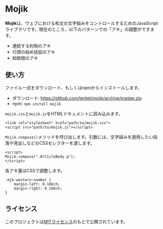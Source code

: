 # Mojik

<b>Mojik</b>は、ウェブにおける和文の文字組みをコントロールするためのJavaScriptライブラリです。現在のところ、以下のパターンでの「アキ」の調整ができます。

- 連続する約物のアキ
- 行頭の始め括弧のアキ
- 和欧間のアキ

## 使い方

ファイル一式をダウンロード、もしくはnpmからインストールします。

- ダウンロード:  https://github.com/terkel/mojik/archive/master.zip
- npm: `npm install mojik`

`mojik.css`と`mojik.js`をHTMLドキュメントに読み込みます。

    <link rel="stylesheet" href="path/to/mojik.css">
    <script src="path/to/mojik.js"></script>

`Mojik.compose()`メソッドを呼び出します。引数には、文字組みを適用したい段落や見出しなどのCSSセレクターを渡します。

    <script>
    Mojik.compose(".ArticleBody p");
    </script>

各アキ量はCSSで調整します。

```
.mjk-western-number {
    margin-left: 0.166ch;
    margin-right: 0.166ch;
}
```

## ライセンス

このプロジェクトは[MITライセンス](http://opensource.org/licenses/MIT)のもとで公開されています。
